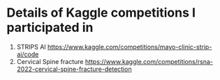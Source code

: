# Details of Kaggle competitions I participated in

1. STRIPS AI https://www.kaggle.com/competitions/mayo-clinic-strip-ai/code
2. Cervical Spine fracture https://www.kaggle.com/competitions/rsna-2022-cervical-spine-fracture-detection
